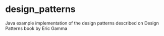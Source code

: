 # design_patterns
Java example implementation of the design patterns described on Design Patterns book by Eric Gamma
